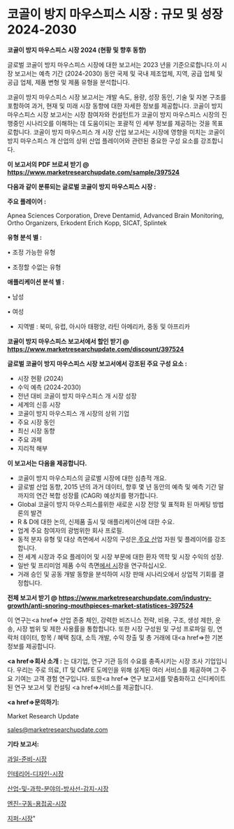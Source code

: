 # 코골이 방지 마우스피스 시장 : 규모 및 성장 2024-2030

<strong>코골이 방지 마우스피스 시장 2024 (현황 및 향후 동향)</strong>

글로벌 코골이 방지 마우스피스 시장에 대한 보고서는 2023 년을 기준으로합니다.이 시장 보고서는 예측 기간 (2024-2030) 동안 국제 및 국내 제조업체, 지역, 공급 업체 및 공급 업체, 제품 변형 및 제품 유형을 분석합니다.

코골이 방지 마우스피스 시장 보고서는 개발 속도, 용량, 성장 동인, 기술 및 자본 구조를 포함하여 과거, 현재 및 미래 시장 동향에 대한 자세한 정보를 제공합니다. 코골이 방지 마우스피스 시장 보고서는 시장 참여자와 컨설턴트가 코골이 방지 마우스피스 시장의 진행중인 시나리오를 이해하는 데 도움이되는 포괄적 인 세부 정보를 제공하는 것을 목표로합니다. 코골이 방지 마우스피스 개 시장 산업 보고서는 시장에 영향을 미치는 코골이 방지 마우스피스 개 산업의 상위 산업 플레이어와 관련된 중요한 구성 요소를 강조합니다.



<strong>이 보고서의 PDF 브로셔 받기 @ <a href=https://www.marketresearchupdate.com/sample/397524>https://www.marketresearchupdate.com/sample/397524</a></strong>



<strong>다음과 같이 분류되는 글로벌 코골이 방지 마우스피스 시장 :</strong>



<strong>주요 플레이어 :</strong>

Apnea Sciences Corporation, Dreve Dentamid, Advanced Brain Monitoring, Ortho Organizers, Erkodent Erich Kopp, SICAT, Splintek



<strong>유형 분석 별 :</strong>

• 조정 가능한 유형

• 조정할 수없는 유형



<strong>애플리케이션 분석 별 :</strong>

• 남성

• 여성

<ul>
  <li>지역별 : 북미, 유럽, 아시아 태평양, 라틴 아메리카, 중동 및 아프리카</li>
</ul>


<strong>코골이 방지 마우스피스 보고서에서 할인 받기 @ <a href=https://www.marketresearchupdate.com/discount/397524>https://www.marketresearchupdate.com/discount/397524</a></strong>



<strong>글로벌 코골이 방지 마우스피스 시장 보고서에서 강조된 주요 구성 요소 :</strong>
<ul>
  <li>시장 현황 (2024)</li>
  <li>수익 예측 (2024-2030)</li>
  <li>전년 대비 코골이 방지 마우스피스 개 시장 성장</li>
  <li>세계의 신흥 시장</li>
  <li>코골이 방지 마우스피스 개 시장의 상위 기업</li>
  <li>주요 시장 동인</li>
  <li>최신 시장 동향</li>
  <li>주요 과제</li>
  <li>지리적 해부</li>
</ul>


<strong>이 보고서는 다음을 제공합니다.</strong>
<ul>
  <li>코골이 방지 마우스피스의 글로벌 시장에 대한 심층적 개요.</li>
  <li>글로벌 산업 동향, 2015 년의 과거 데이터, 향후 몇 년 동안의 예측 및 예측 기간 말까지의 연간 복합 성장률 (CAGR) 예상치를 평가합니다.</li>
  <li>Global 코골이 방지 마우스피스를위한 새로운 시장 전망 및 표적화 된 마케팅 방법론의 발견</li>
  <li>R &amp; D에 대한 논의, 신제품 출시 및 애플리케이션에 대한 수요.</li>
  <li>업계 주요 참여자의 광범위한 회사 프로필.</li>
  <li>동적 분자 유형 및 대상 측면에서 시장의 구성은<a href=> 주요 산</a>업 자원 및 플레이어를 강조합니다.</li>
  <li>전 세계 시장과 주요 플레이어 및 시장 부문에 대한 환자 역학 및 시장 수익의 성장.</li>
  <li>일반 및 프리미엄 제품 수익 측면<a href=>에서 시</a>장을 연구하십시오.</li>
  <li>거래 승인 및 공동 개발 동향을 분석하여 시장 판매 시나리오에서 상업적 기회를 결정합니다.</li>
</ul>



<strong>전체 보고서 받기 @ <a href=https://www.marketresearchupdate.com/industry-growth/anti-snoring-mouthpieces-market-statistices-397524>https://www.marketresearchupdate.com/industry-growth/anti-snoring-mouthpieces-market-statistices-397524</a></strong>

이 연구는<a href=> 산업 존중</a> 체인, 강력한 비즈니스 전략, 비용, 구조, 생성 제한, 운송, 시장 범위 및 제한 사용률을 통합합니다. 또한 시장 구성원 및 구성 프로파일 링, 연락처 데이터, 항목 / 혜택 침대, 소득 개발, 수익 창출 및 총 거래에 대<a href=>한 기본 </a>정보를 제공합니다.



<strong><a href=>회사 소</a>개 :</strong>
는 대기업, 연구 기관 등의 수요를 충족시키는 시장 조사 기업입니다. 우리는 주로 의료, IT 및 CMFE 도메인을 위해 설계된 여러 서비스를 제공하며 그 주요 기여는 고객 경험 연구입니다. 또한<a href=> 연구 보</a>고서를 맞춤화하고 신디케이트 된 연구 보고서 및 컨설팅 <a href=>서비스</a>를 제공합니다.



<strong><a href=>문의하기:</a></strong>

Market Research Update

sales@marketresearchupdate.com



<strong>기타 보고서:</strong>

<a href=https://www.linkedin.com/pulse/과일-준비-시장-경쟁-분석-및-성장-잠재력-2029-trend-tracking-tips-360-analysis/>과일-준비-시장</a>

<a href=https://www.linkedin.com/pulse/인테리어-디자인-시장-규모-및-성장-2023-analytics-avenue-adventures-24-ana-qqs3f/>인테리어-디자인-시장</a>

<a href=https://www.linkedin.com/pulse/산업-및-과학-분야의-방사선-감지-시장-세분화-연구-목표-고객2029년-rbpwf/>산업-및-과학-분야의-방사선-감지-시장</a>

<a href=https://www.linkedin.com/pulse/엔진-구동-용접공-시장-현재-및-미래-성장-2030-survey-spotlight-pro-24-analysis-6tvkf/>엔진-구동-용접공-시장</a>

<a href=https://www.linkedin.com/pulse/지퍼-시장-세분화-연구-및-목표-고객2029년-trend-tracking-tips-360-analysis-sclmf/>지퍼-시장</a>"
